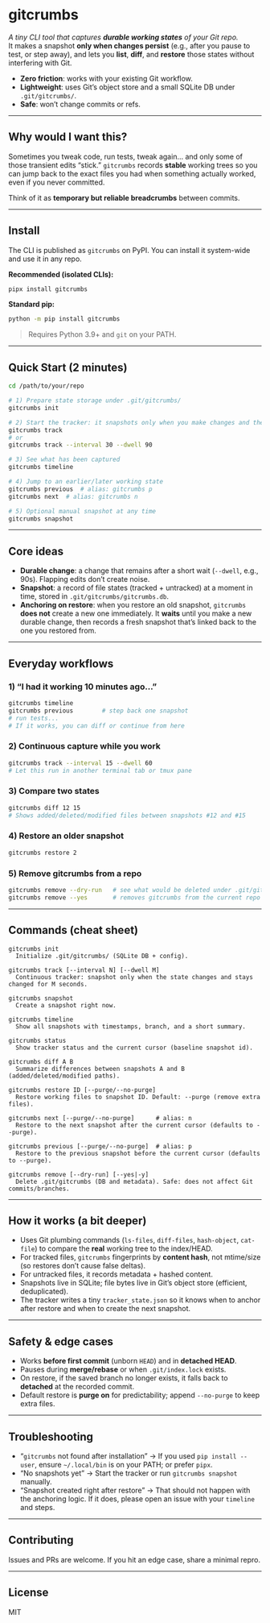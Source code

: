 # gitcrumbs

_A tiny CLI tool that captures **durable working states** of your Git repo._  
It makes a snapshot **only when changes persist** (e.g., after you pause to test, or step away), and lets you **list**, **diff**, and **restore** those states without interfering with Git.

- **Zero friction**: works with your existing Git workflow.  
- **Lightweight**: uses Git’s object store and a small SQLite DB under `.git/gitcrumbs/`.  
- **Safe**: won’t change commits or refs.

---

## Why would I want this?

Sometimes you tweak code, run tests, tweak again… and only some of those transient edits “stick.” `gitcrumbs` records **stable** working trees so you can jump back to the exact files you had when something actually worked, even if you never committed.

Think of it as **temporary but reliable breadcrumbs** between commits.

---

## Install

The CLI is published as `gitcrumbs` on PyPI. You can install it system-wide and use it in any repo.

**Recommended (isolated CLIs):**
```bash
pipx install gitcrumbs
```

**Standard pip:**
```bash
python -m pip install gitcrumbs
```

> Requires Python 3.9+ and `git` on your PATH.

---

## Quick Start (2 minutes)

```bash
cd /path/to/your/repo

# 1) Prepare state storage under .git/gitcrumbs/
gitcrumbs init

# 2) Start the tracker: it snapshots only when you make changes and they last (dwell) for some time. Ctrl-C to stop
gitcrumbs track
# or
gitcrumbs track --interval 30 --dwell 90

# 3) See what has been captured
gitcrumbs timeline

# 4) Jump to an earlier/later working state
gitcrumbs previous  # alias: gitcrumbs p
gitcrumbs next  # alias: gitcrumbs n

# 5) Optional manual snapshot at any time
gitcrumbs snapshot
```

---

## Core ideas

- **Durable change**: a change that remains after a short wait (`--dwell`, e.g., 90s). Flapping edits don’t create noise.  
- **Snapshot**: a record of file states (tracked + untracked) at a moment in time, stored in `.git/gitcrumbs/gitcrumbs.db`.  
- **Anchoring on restore**: when you restore an old snapshot, `gitcrumbs` **does not** create a new one immediately. It **waits** until you make a new durable change, then records a fresh snapshot that’s linked back to the one you restored from.

---

## Everyday workflows

### 1) “I had it working 10 minutes ago…”
```bash
gitcrumbs timeline
gitcrumbs previous        # step back one snapshot
# run tests...
# If it works, you can diff or continue from here
```

### 2) Continuous capture while you work
```bash
gitcrumbs track --interval 15 --dwell 60
# Let this run in another terminal tab or tmux pane
```

### 3) Compare two states
```bash
gitcrumbs diff 12 15
# Shows added/deleted/modified files between snapshots #12 and #15
```

### 4) Restore an older snapshot
```bash
gitcrumbs restore 2
```

### 5) Remove gitcrumbs from a repo
```bash
gitcrumbs remove --dry-run   # see what would be deleted under .git/gitcrumbs
gitcrumbs remove --yes       # removes gitcrumbs from the current repo
```

---

## Commands (cheat sheet)

```text
gitcrumbs init
  Initialize .git/gitcrumbs/ (SQLite DB + config).

gitcrumbs track [--interval N] [--dwell M]
  Continuous tracker: snapshot only when the state changes and stays changed for M seconds.

gitcrumbs snapshot
  Create a snapshot right now.

gitcrumbs timeline
  Show all snapshots with timestamps, branch, and a short summary.

gitcrumbs status
  Show tracker status and the current cursor (baseline snapshot id).

gitcrumbs diff A B
  Summarize differences between snapshots A and B (added/deleted/modified paths).

gitcrumbs restore ID [--purge/--no-purge]
  Restore working files to snapshot ID. Default: --purge (remove extra files).

gitcrumbs next [--purge/--no-purge]      # alias: n
  Restore to the next snapshot after the current cursor (defaults to --purge).

gitcrumbs previous [--purge/--no-purge]  # alias: p
  Restore to the previous snapshot before the current cursor (defaults to --purge).

gitcrumbs remove [--dry-run] [--yes|-y]
  Delete .git/gitcrumbs (DB and metadata). Safe: does not affect Git commits/branches.
```

---

## How it works (a bit deeper)

- Uses Git plumbing commands (`ls-files`, `diff-files`, `hash-object`, `cat-file`) to compare the **real** working tree to the index/HEAD.  
- For tracked files, `gitcrumbs` fingerprints by **content hash**, not mtime/size (so restores don’t cause false deltas).  
- For untracked files, it records metadata + hashed content.  
- Snapshots live in SQLite; file bytes live in Git’s object store (efficient, deduplicated).  
- The tracker writes a tiny `tracker_state.json` so it knows when to anchor after restore and when to create the next snapshot.

---

## Safety & edge cases

- Works **before first commit** (unborn `HEAD`) and in **detached HEAD**.  
- Pauses during **merge/rebase** or when `.git/index.lock` exists.  
- On restore, if the saved branch no longer exists, it falls back to **detached** at the recorded commit.  
- Default restore is **purge on** for predictability; append `--no-purge` to keep extra files.

---

## Troubleshooting

- “`gitcrumbs` not found after installation” → If you used `pip install --user`, ensure `~/.local/bin` is on your PATH; or prefer `pipx`.  
- “No snapshots yet” → Start the tracker or run `gitcrumbs snapshot` manually.  
- “Snapshot created right after restore” → That should not happen with the anchoring logic. If it does, please open an issue with your `timeline` and steps.

---

## Contributing

Issues and PRs are welcome. If you hit an edge case, share a minimal repro.

---

## License

MIT
